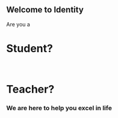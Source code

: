 ## Welcome to Identity

Are you a

<h1>Student?</h1><br><h1>Teacher?</h1>

### We are here to help you excel in life

